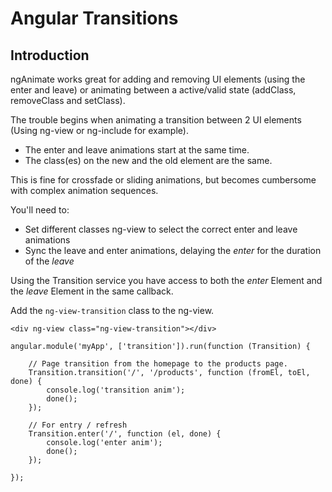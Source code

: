 # Angular Transitions

## Introduction
ngAnimate works great for adding and removing UI elements (using the enter and leave) or animating between a active/valid state (addClass, removeClass and setClass).

The trouble begins when animating a transition between 2 UI elements (Using ng-view or ng-include for example). 

* The enter and leave animations start at the same time.
* The class(es) on the new and the old element are the same.

This is fine for crossfade or sliding animations, but becomes cumbersome with complex animation sequences.

You'll need to:
* Set different classes ng-view to select the correct enter and leave animations
* Sync the leave and enter animations, delaying the *enter* for the duration of the *leave*


Using the Transition service you have access to both the *enter* Element and the *leave* Element in the same callback.

Add the `ng-view-transition` class to the ng-view.
```
<div ng-view class="ng-view-transition"></div>
```

```
angular.module('myApp', ['transition']).run(function (Transition) {

	// Page transition from the homepage to the products page.
    Transition.transition('/', '/products', function (fromEl, toEl, done) {
        console.log('transition anim');
        done();
    });

    // For entry / refresh
	Transition.enter('/', function (el, done) {
        console.log('enter anim');
        done();
    });

});
```